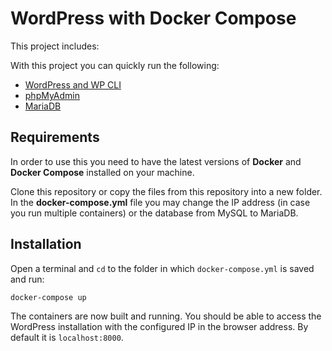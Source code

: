 # WordPress with Docker Compose

This project includes:

With this project you can quickly run the following:

- [WordPress and WP CLI](https://hub.docker.com/_/wordpress/)
- [phpMyAdmin](https://hub.docker.com/r/phpmyadmin/phpmyadmin/)
- [MariaDB](https://hub.docker.com/_/mariadb)

## Requirements

In order to use this you need to have the latest versions of **Docker** and **Docker Compose** installed on your machine.

Clone this repository or copy the files from this repository into a new folder. In the **docker-compose.yml** file you may change the IP address (in case you run multiple containers) or the database from MySQL to MariaDB.

## Installation

Open a terminal and `cd` to the folder in which `docker-compose.yml` is saved and run:

```
docker-compose up
```
The containers are now built and running. You should be able to access the WordPress installation with the configured IP in the browser address. By default it is `localhost:8000`.
